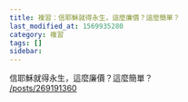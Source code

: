 ```yaml
---
title: 複習：信耶穌就得永生，這麼廉價？這麼簡單？
last_modified_at: 1569935280
category: 複習
tags: []
sidebar: 
---
```


<p>信耶穌就得永生，這麼廉價？這麼簡單？<br/>
<a href="/posts/269191360" target="_blank">/posts/269191360</a></p>
<p> </p>
